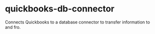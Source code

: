 # quickbooks-db-connector
Connects Quickbooks to a database connector to transfer information to and fro.
